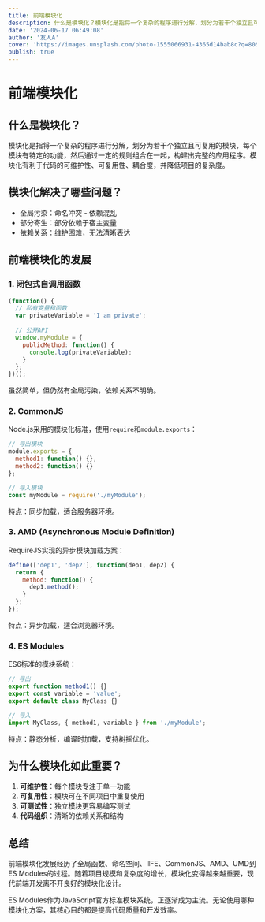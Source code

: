 ```yaml
---
title: 前端模块化
description: 什么是模块化？模块化是指将一个复杂的程序进行分解，划分为若干个独立且可复用的模块，每个模块有特定的功能。
date: '2024-06-17 06:49:08'
author: '友人A'
cover: 'https://images.unsplash.com/photo-1555066931-4365d14bab8c?q=80&w=1000'
publish: true
---
```


# 前端模块化

## 什么是模块化？

模块化是指将一个复杂的程序进行分解，划分为若干个独立且可复用的模块，每个模块有特定的功能，然后通过一定的规则组合在一起，构建出完整的应用程序。模块化有利于代码的可维护性、可复用性、耦合度，并降低项目的复杂度。

## 模块化解决了哪些问题？

- 全局污染：命名冲突 - 依赖混乱
- 部分寄生：部分依赖于宿主变量
- 依赖关系：维护困难，无法清晰表达

## 前端模块化的发展

### 1. 闭包式自调用函数

```javascript
(function() {
  // 私有变量和函数
  var privateVariable = 'I am private';
  
  // 公开API
  window.myModule = {
    publicMethod: function() {
      console.log(privateVariable);
    }
  };
})();
```

虽然简单，但仍然有全局污染，依赖关系不明确。

### 2. CommonJS

Node.js采用的模块化标准，使用`require`和`module.exports`：

```javascript
// 导出模块
module.exports = {
  method1: function() {},
  method2: function() {}
};

// 导入模块
const myModule = require('./myModule');
```

特点：同步加载，适合服务器环境。

### 3. AMD (Asynchronous Module Definition)

RequireJS实现的异步模块加载方案：

```javascript
define(['dep1', 'dep2'], function(dep1, dep2) {
  return {
    method: function() {
      dep1.method();
    }
  };
});
```

特点：异步加载，适合浏览器环境。

### 4. ES Modules

ES6标准的模块系统：

```javascript
// 导出
export function method1() {}
export const variable = 'value';
export default class MyClass {}

// 导入
import MyClass, { method1, variable } from './myModule';
```

特点：静态分析，编译时加载，支持树摇优化。

## 为什么模块化如此重要？

1. **可维护性**：每个模块专注于单一功能
2. **可复用性**：模块可在不同项目中重复使用
3. **可测试性**：独立模块更容易编写测试
4. **代码组织**：清晰的依赖关系和结构

## 总结

前端模块化发展经历了全局函数、命名空间、IIFE、CommonJS、AMD、UMD到ES Modules的过程。随着项目规模和复杂度的增长，模块化变得越来越重要，现代前端开发离不开良好的模块化设计。

ES Modules作为JavaScript官方标准模块系统，正逐渐成为主流。无论使用哪种模块化方案，其核心目的都是提高代码质量和开发效率。 